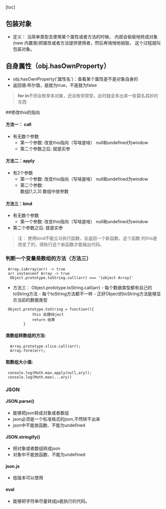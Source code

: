 [toc] 
## 包装对象
- 定义： 当简单类型去使用某个属性或者方法的时候， 内部会偷偷地转成对象(new 内置类)把属性或者方法提供使用者，然后再悄悄地销毁， 这个过程就叫包装对象。

## 自身属性（obj.hasOwnProperty）
- obj.hasOwnProperty('属性名')：查看某个属性是不是对象自身的
-  返回值:布尔值，是就为true，不是就为false
>  **for in**不但会枚举本对象，还会枚举原型，此时就会多出来一些莫名其妙的东西

##修改this的指向
#### 方法一： call
- 有无数个参数
	- 第一个参数:
                改变this指向（写啥是啥）
                 null和undefined为window
   -  第二个参数之后:
                就是实参
####  方法二：apply
- 有2个参数
	- 第一个参数:
                改变this指向（写啥是啥）
                    null和undefined为window
   - 第二个参数:        
	            数组[1,2,3]
                数组中放参数       
#### 方法三：bind
- 有无数个参数
	- 第一个参数:
                改变this指向（写啥是啥）
                    null和undefined为window
 -  第二个参数之后:
                就是实参
> 注： 使用bind不能立马执行函数，会返回一个新函数，这个函数
        的this是改变了的，得执行这个新函数才能输出代码。
### 判断一个变量是数组的方法（方法三）

```
 Array.isArray(arr) -> true
 arr instanceof Array -> true
  Object.prototype.toString.call(arr) === '[object Array]'
```
- 方法三： Object.prototype.toString.call(arr)
       -  每个数据类型都有自己的toString方法
       - 每个toString方法都不一样
       - 正好Object的toString方法能够显示当前的数据类型
```
 Object.prototype.toString = function(){
            this 处理Object
            return 结果
        }
```
####  类数组转数组的方法:
      
```
  Array.prototype.slice.call(arr);
  Array.form(arr);
```

####  取数组大小值:

```
 console.log(Math.max.apply(null,ary));
 console.log(Math.max(...ary))
```
### JSON
####  JSON.parse()  
- 能够把json转成对象或者数组
- json必须是一个标准格式的json,不然转不出来
-  json中不能放函数、不能为undefined
#### JSON.stringify()
-  把对象或者数组转成json
-   对象中不能放函数、不能为undefined
#### json.js
- 低版本可以使用
#### eval
- 能够把字符串尽量转成js能执行的代码。